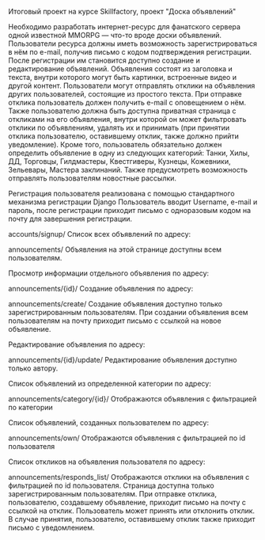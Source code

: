 Итоговый проект на курсе Skillfactory, проект "Доска объявлений"

Необходимо разработать интернет-ресурс для фанатского сервера одной известной MMORPG — что-то вроде доски объявлений. Пользователи ресурса должны иметь возможность зарегистрироваться в нём по e-mail, получив письмо с кодом подтверждения регистрации. После регистрации им становится доступно создание и редактирование объявлений. Объявления состоят из заголовка и текста, внутри которого могут быть картинки, встроенные видео и другой контент. Пользователи могут отправлять отклики на объявления других пользователей, состоящие из простого текста. При отправке отклика пользователь должен получить e-mail с оповещением о нём. Также пользователю должна быть доступна приватная страница с откликами на его объявления, внутри которой он может фильтровать отклики по объявлениям, удалять их и принимать (при принятии отклика пользователю, оставившему отклик, также должно прийти уведомление). Кроме того, пользователь обязательно должен определить объявление в одну из следующих категорий: Танки, Хилы, ДД, Торговцы, Гилдмастеры, Квестгиверы, Кузнецы, Кожевники, Зельевары, Мастера заклинаний. Также предусмотреть возможность отправлять пользователям новостные рассылки.

Регистрация пользователя реализована с помощью стандартного механизма регистрации Django Пользователь вводит Username, e-mail и пароль, после регистрации приходит письмо с одноразовым кодом на почту для завершения регистрации.

accounts/signup/
Список всех объявлений по адресу:

announcements/
Объявления на этой странице доступны всем пользователям.

Просмотр информации отдельного объявления по адресу:

announcements/{id}/
Создание объявления по адресу:

announcements/create/
Создание объявления доступно только зарегистрированным пользователям. При создании объявления всем пользователям на почту приходит письмо с ссылкой на новое объявление.

Редактирование объявления по адресу:

announcements/{id}/update/
Редактирование объявления доступно только автору.

Список объявлений из определенной категории по адресу:

announcements/category/{id}/
Отображаются объявления с фильтрацией по категории

Список объявлений, созданных пользователем по адресу:

announcements/own/
Отображаются объявления с фильтрацией по id пользователя

Список откликов на объявления пользователя по адресу:

announcements/responds_list/
Отображаются отклики на объявления с фильтрацией по id пользователя. Страница доступна только зарегистрированным пользователям. При отправке отклика, пользователю, создавшему объявление, приходит письмо на почту с ссылкой на отклик. Пользователь может принять или отклонить отклик. В случае принятия, пользователю, оставившему отклик также приходит письмо с уведомлением.
